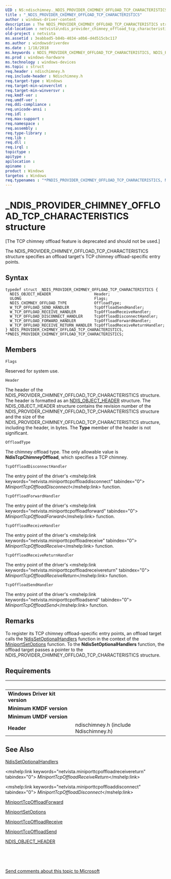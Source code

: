 ```yaml
---
UID : NS:ndischimney._NDIS_PROVIDER_CHIMNEY_OFFLOAD_TCP_CHARACTERISTICS
title : "_NDIS_PROVIDER_CHIMNEY_OFFLOAD_TCP_CHARACTERISTICS"
author : windows-driver-content
description : The NDIS_PROVIDER_CHIMNEY_OFFLOAD_TCP_CHARACTERISTICS structure specifies an offload target's TCP chimney offload-specific entry points.
old-location : netvista\ndis_provider_chimney_offload_tcp_characteristics.htm
old-project : netvista
ms.assetid : 3eabbad5-b84b-4034-a0b6-d4d515cbc117
ms.author : windowsdriverdev
ms.date : 1/18/2018
ms.keywords : NDIS_PROVIDER_CHIMNEY_OFFLOAD_TCP_CHARACTERISTICS, NDIS_PROVIDER_CHIMNEY_OFFLOAD_TCP_CHARACTERISTICS structure [Network Drivers Starting with Windows Vista], *PNDIS_PROVIDER_CHIMNEY_OFFLOAD_TCP_CHARACTERISTICS, _NDIS_PROVIDER_CHIMNEY_OFFLOAD_TCP_CHARACTERISTICS, tcp_chim_struct_f701c1a0-6057-4cf3-ae27-6e72352b4829.xml, ndischimney/NDIS_PROVIDER_CHIMNEY_OFFLOAD_TCP_CHARACTERISTICS, netvista.ndis_provider_chimney_offload_tcp_characteristics, ndischimney/PNDIS_PROVIDER_CHIMNEY_OFFLOAD_TCP_CHARACTERISTICS, PNDIS_PROVIDER_CHIMNEY_OFFLOAD_TCP_CHARACTERISTICS structure pointer [Network Drivers Starting with Windows Vista], PNDIS_PROVIDER_CHIMNEY_OFFLOAD_TCP_CHARACTERISTICS
ms.prod : windows-hardware
ms.technology : windows-devices
ms.topic : struct
req.header : ndischimney.h
req.include-header : Ndischimney.h
req.target-type : Windows
req.target-min-winverclnt : 
req.target-min-winversvr : 
req.kmdf-ver : 
req.umdf-ver : 
req.ddi-compliance : 
req.unicode-ansi : 
req.idl : 
req.max-support : 
req.namespace : 
req.assembly : 
req.type-library : 
req.lib : 
req.dll : 
req.irql : 
topictype : 
apitype : 
apilocation : 
apiname : 
product : Windows
targetos : Windows
req.typenames : "*PNDIS_PROVIDER_CHIMNEY_OFFLOAD_TCP_CHARACTERISTICS, NDIS_PROVIDER_CHIMNEY_OFFLOAD_TCP_CHARACTERISTICS"
---
```


# _NDIS_PROVIDER_CHIMNEY_OFFLOAD_TCP_CHARACTERISTICS structure
<p class="CCE_Message">[The TCP chimney offload feature is deprecated and should not be used.]

The NDIS_PROVIDER_CHIMNEY_OFFLOAD_TCP_CHARACTERISTICS structure specifies an offload target's TCP
  chimney offload-specific entry points.

## Syntax
````
typedef struct _NDIS_PROVIDER_CHIMNEY_OFFLOAD_TCP_CHARACTERISTICS {
  NDIS_OBJECT_HEADER                   Header;
  ULONG                                Flags;
  NDIS_CHIMNEY_OFFLOAD_TYPE            OffloadType;
  W_TCP_OFFLOAD_SEND_HANDLER           TcpOffloadSendHandler;
  W_TCP_OFFLOAD_RECEIVE_HANDLER        TcpOffloadReceiveHandler;
  W_TCP_OFFLOAD_DISCONNECT_HANDLER     TcpOffloadDisconnectHandler;
  W_TCP_OFFLOAD_FORWARD_HANDLER        TcpOffloadForwardHandler;
  W_TCP_OFFLOAD_RECEIVE_RETURN_HANDLER TcpOffloadReceiveReturnHandler;
} NDIS_PROVIDER_CHIMNEY_OFFLOAD_TCP_CHARACTERISTICS, *PNDIS_PROVIDER_CHIMNEY_OFFLOAD_TCP_CHARACTERISTICS;
````

## Members


`Flags`

Reserved for system use.

`Header`

The header of the NDIS_PROVIDER_CHIMNEY_OFFLOAD_TCP_CHARACTERISTICS structure. The header is
     formatted as an 
     <a href="..\ntddndis\ns-ntddndis-_ndis_object_header.md">NDIS_OBJECT_HEADER</a> structure. The
     NDIS_OBJECT_HEADER structure contains the revision number of the
     NDIS_PROVIDER_CHIMNEY_OFFLOAD_TCP_CHARACTERISTICS structure and the size of the
     NDIS_PROVIDER_CHIMNEY_OFFLOAD_TCP_CHARACTERISTICS structure, including the header, in bytes. The 
     <b>Type</b> member of the header is not significant.

`OffloadType`

The chimney offload type. The only allowable value is 
     <b>NdisTcpChimneyOffload</b>, which specifies a TCP chimney.

`TcpOffloadDisconnectHandler`

The entry point of the driver's 
     <mshelp:link keywords="netvista.miniporttcpoffloaddisconnect" tabindex="0"><i>
     MiniportTcpOffloadDisconnect</i></mshelp:link> function.

`TcpOffloadForwardHandler`

The entry point of the driver's 
     <mshelp:link keywords="netvista.miniporttcpoffloadforward" tabindex="0"><i>
     MiniportTcpOffloadForward</i></mshelp:link> function.

`TcpOffloadReceiveHandler`

The entry point of the driver's 
     <mshelp:link keywords="netvista.miniporttcpoffloadreceive" tabindex="0"><i>
     MiniportTcpOffloadReceive</i></mshelp:link> function.

`TcpOffloadReceiveReturnHandler`

The entry point of the driver's 
     <mshelp:link keywords="netvista.miniporttcpoffloadreceivereturn" tabindex="0"><i>
     MiniportTcpOffloadReceiveReturn</i></mshelp:link> function.

`TcpOffloadSendHandler`

The entry point of the driver's 
     <mshelp:link keywords="netvista.miniporttcpoffloadsend" tabindex="0"><i>
     MiniportTcpOffloadSend</i></mshelp:link> function.

## Remarks
To register its TCP chimney offload-specific entry points, an offload target calls the 
    <a href="..\ndis\nf-ndis-ndissetoptionalhandlers.md">NdisSetOptionalHandlers</a> function
    in the context of the 
    <a href="https://msdn.microsoft.com/en-us/library/windows/hardware/ff570269">MiniportSetOptions</a> function. To the 
    <b>NdisSetOptionalHandlers</b> function, the offload target passes a pointer to the
    NDIS_PROVIDER_CHIMNEY_OFFLOAD_TCP_CHARACTERISTICS structure.

## Requirements
| &nbsp; | &nbsp; |
| ---- |:---- |
| **Windows Driver kit version** |  |
| **Minimum KMDF version** |  |
| **Minimum UMDF version** |  |
| **Header** | ndischimney.h (include Ndischimney.h) |

## See Also

<a href="..\ndis\nf-ndis-ndissetoptionalhandlers.md">NdisSetOptionalHandlers</a>

<mshelp:link keywords="netvista.miniporttcpoffloadreceivereturn" tabindex="0"><i>
   MiniportTcpOffloadReceiveReturn</i></mshelp:link>

<mshelp:link keywords="netvista.miniporttcpoffloaddisconnect" tabindex="0"><i>
   MiniportTcpOffloadDisconnect</i></mshelp:link>

<a href="..\ndischimney\nc-ndischimney-w_tcp_offload_forward_handler.md">MiniportTcpOffloadForward</a>

<a href="https://msdn.microsoft.com/en-us/library/windows/hardware/ff570269">MiniportSetOptions</a>

<a href="..\ndischimney\nc-ndischimney-w_tcp_offload_receive_handler.md">MiniportTcpOffloadReceive</a>

<a href="..\ndischimney\nc-ndischimney-w_tcp_offload_send_handler.md">MiniportTcpOffloadSend</a>

<a href="..\ntddndis\ns-ntddndis-_ndis_object_header.md">NDIS_OBJECT_HEADER</a>

 

 

<a href="mailto:wsddocfb@microsoft.com?subject=Documentation%20feedback [netvista\netvista]:%20NDIS_PROVIDER_CHIMNEY_OFFLOAD_TCP_CHARACTERISTICS structure%20 RELEASE:%20(1/18/2018)&amp;body=%0A%0APRIVACY STATEMENT%0A%0AWe use your feedback to improve the documentation. We don't use your email address for any other purpose, and we'll remove your email address from our system after the issue that you're reporting is fixed. While we're working to fix this issue, we might send you an email message to ask for more info. Later, we might also send you an email message to let you know that we've addressed your feedback.%0A%0AFor more info about Microsoft's privacy policy, see http://privacy.microsoft.com/en-us/default.aspx." title="Send comments about this topic to Microsoft">Send comments about this topic to Microsoft</a>